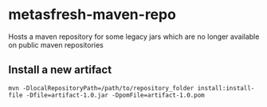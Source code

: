 # metasfresh-maven-repo
Hosts a maven repository for some legacy jars which are no longer available on public maven repositories

## Install a new artifact

```
mvn -DlocalRepositoryPath=/path/to/repository_folder install:install-file -Dfile=artifact-1.0.jar -DpomFile=artifact-1.0.pom
```

